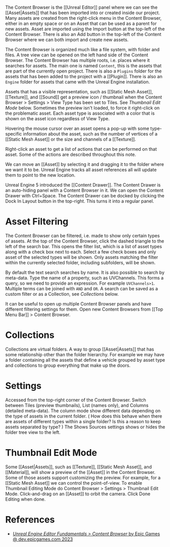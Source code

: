 The Content Browser is the [[Unreal Editor]] panel where we can see the [[Asset|Assets]] that has been imported into or created inside our project.
Many assets are created from the right-click menu in the Content Browser, either in an empty space or on an Asset that can be used as a parent for new assets.
Asset are imported using the Import button at the top-left of the Content Browser.
There is also an Add button in the top-left of the Content Browser where we can both import and create new assets.

The Content Browser is organized much like a file system, with folder and files.
A tree view can be opened on the left hand side of the Content Browser.
The Content Browser has multiple roots, i.e. places where it searches for assets.
The main one is named `Content`, this is the assets that are part of the currently open project.
There is also a `Plugins` folder for the assets that has been added to the project with a [[Plugin]].
There is also an `Engine` folder for assets that came with the Unreal Engine installation.

Assets that has a visible representation, such as [[Static Mesh Asset]], [[Texture]], and [[Sound]] get a preview icon / thumbnail when the Content Browser > Settings > View Type has been set to Tiles.
See _Thumbnail Edit Mode_ below.
Sometimes the preview isn't loaded, to force it right-click on the problematic asset.
Each asset type is associated with a color that is shown on the asset icon regardless of View Type.

Hovering the mouse cursor over an asset opens a pop-up with some type-specific information about the asset,
such as the number of vertices of a [[Static Mesh Asset]] or the size and channels of a [[Texture]].

Right-click an asset to get a list of actions that can be performed on that asset.
Some of the actions are described throughout this note.

We can move an [[Asset]] by selecting it and dragging it to the folder where we want it to be.
Unreal Engine tracks all asset references all will update them to point to the new location.

Unreal Engine 5 introduced the [[Content Drawer]].
The Content Drawer is an auto-hiding panel with a Content Browser in it.
We can open the Content Drawer with Ctrl+Space.
The Content Drawer can be docked by clicking the Dock In Layout button  in the top-right.
This turns it into a regular panel.


# Asset Filtering

The Content Browser can be filtered, i.e. made to show only certain types of assets.
At the top of the Content Browser, click the dashed triangle to the left of the search bar.
This opens the filter list, which is a list of asset types along with a check box next to each.
Select a few check boxes and only asset of the selected types will be shown.
Only  assets matching the filter within the currently selected folder, including subfolders, will be shown.

By default the text search searches by name.
It is also possible to search by meta-data.
Type the name of a property, such as UVChannels.
This forms a query, so we need to provide an expression.
For example `UVChannels>1`.
Multiple terms can be joined with `AND` and `OR`.
A search can be saved as a custom filter or as a Collection, see _Collections_ below.

It can be useful to open up multiple Content Browser panels and have different filtering settings for them.
Open new Content Browsers from [[Top Menu Bar]] > Content Browser.


# Collections

Collections are virtual folders.
A way to group [[Asset|Assets]] that has some relationship other than the folder hierarchy.
For example we may have a folder containing all the assets that define a vehicle grouped by asset type and collections to group everything that make up the doors.


# Settings

Accessed from the top-right corner of the Content Browser.
Switch between Tiles (preview thumbnails), List (names only), and Columns (detailed meta-data).
The column mode show different data depending on the type of assets in the current folder.
(
How does this behave when there are assets of different types within a single folder?
Is this a reason to keep assets separated by type?
)
The Shows Sources settings shows or hides the folder tree view to the left.


# Thumbnail Edit Mode

Some [[Asset|Assets]], such as  [[Texture]], [[Static Mesh Asset]], and [[Material]], will show a preview of the [[Asset]] in the Content Browser.
Some of those assets support customizing the preview.
For example, for a [[Static Mesh Asset]] we can control the point-of-view.
To enable Thumbnail Editing Mode do Content Browser > Settings > Thumbnail Edit Mode.
Click-and-drag on an [[Asset]] to orbit the camera.
Click Done Editing when done.


# References

- [_Unreal Engine Editor Fundamentals > Content Browser_ by Epic Games @ dev.epicgames.com 2023](https://dev.epicgames.com/community/learning/courses/D95/unreal-engine-editor-fundamentals/0Kpw/unreal-engine-content-browser)

